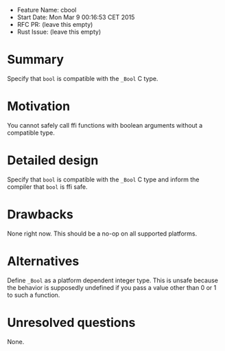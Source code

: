 - Feature Name: cbool
- Start Date: Mon Mar  9 00:16:53 CET 2015
- RFC PR: (leave this empty)
- Rust Issue: (leave this empty)

# Summary

Specify that `bool` is compatible with the `_Bool` C type.

# Motivation

You cannot safely call ffi functions with boolean arguments without a compatible type.

# Detailed design

Specify that `bool` is compatible with the `_Bool` C type and inform the compiler that `bool` is ffi safe.

# Drawbacks

None right now. This should be a no-op on all supported platforms.

# Alternatives

Define `_Bool` as a platform dependent integer type. This is unsafe because the behavior is supposedly undefined if you pass a value other than 0 or 1 to such a function.

# Unresolved questions

None.
